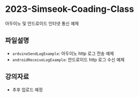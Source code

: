 # 2023-Simseok-Coading-Class
아두이노 및 안드로이드 인터넷 통신 예제



## 파일설명

- `arduinoSendLogExample`: 아두이노 http 로그 전송 예제
- `androidReceiveLogExample`: 안드로이드 http 로그 수신 예제



## 강의자료

- 추후 업로드 예정

